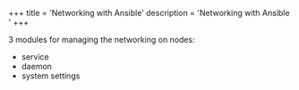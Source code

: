+++
title = 'Networking with Ansible'
description = 'Networking with Ansible '
+++

3 modules for managing the networking on nodes:
- service
- daemon
- system settings